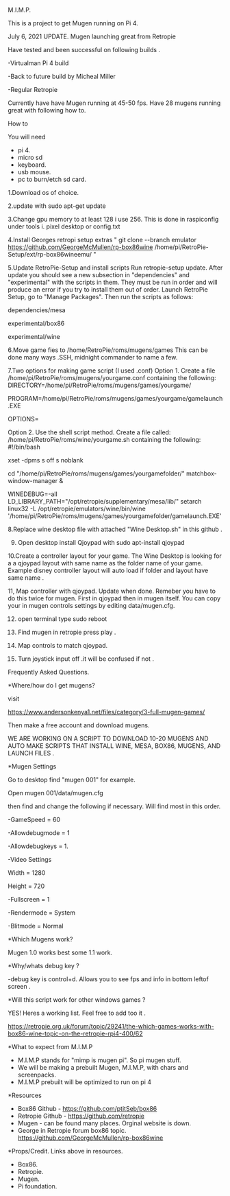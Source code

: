 M.I.M.P.

This is a project to get Mugen running on Pi 4.

July 6, 2021 UPDATE.
Mugen launching great from Retropie 

Have tested and been successful on following builds .

-Virtualman Pi 4 build 

-Back to future build by Micheal Miller 

-Regular Retropie 

Currently have have Mugen running at 45-50 fps. 
Have 28 mugens running great with following how to.

How to 

You will need 
- pi 4.
- micro sd 
- keyboard.
- usb mouse.
- pc to burn/etch sd card. 


1.Download os of choice.

2.update with
sudo apt-get update

3.Change gpu memory to at least 128 i use 256. This is done in raspiconfig under tools i. pixel desktop or config.txt

4.Install Georges retropi setup extras
" git clone --branch emulator https://github.com/GeorgeMcMullen/rp-box86wine /home/pi/RetroPie-Setup/ext/rp-box86wineemu/ "

5.Update RetroPie-Setup and install scripts 
Run retropie-setup update. 
After update you should see a new subsection in "dependencies" and "experimental" with the scripts in them. 
They must be run in order and will produce an error if you try to install them out of order. 
Launch RetroPie Setup, go to "Manage Packages".
Then run the scripts as follows:

dependencies/mesa

experimental/box86

experimental/wine

6.Move game fies to /home/RetroPie/roms/mugens/games
This can be done many ways .SSH, midnight commander to name a few.

7.Two options for making game script (I used .conf)
Option 1.
Create a file /home/pi/RetroPie/roms/mugens/yourgame.conf containing the following:
DIRECTORY=/home/pi/RetroPie/roms/mugens/games/yourgame/

PROGRAM=/home/pi/RetroPie/roms/mugens/games/yourgame/gamelaunch.EXE

OPTIONS=

Option 2.
Use the shell script method. Create a file called: /home/pi/RetroPie/roms/wine/yourgame.sh containing the following:
#!/bin/bash

xset -dpms s off s noblank

cd "/home/pi/RetroPie/roms/mugens/games/yourgamefolder/"
matchbox-window-manager &

WINEDEBUG=-all LD_LIBRARY_PATH="/opt/retropie/supplementary/mesa/lib/" setarch linux32 -L /opt/retropie/emulators/wine/bin/wine '/home/pi/RetroPie/roms/mugens/games/yourgamefolder/gamelaunch.EXE'


8.Replace wine desktop file with attached "Wine Desktop.sh" in this github . 

9. Open desktop install Qjoypad with sudo apt-install qjoypad 

10.Create a controller layout for your game. 
The Wine Desktop is looking for a a qjoypad layout with same name as the folder name of your game. Example disney controller layout will auto load if folder and layout have same name .  

11, Map controller with qjoypad. Update when done.
Remeber you have to do this twice for mugen. First in qjoypad then in mugen itself. You can copy your in mugen controls settings by editing data/mugen.cfg.

12. open terminal type  sudo reboot 

13. Find mugen in retropie press play .

14. Map controls to match qjoypad.

15. Turn joystick input off .it will be confused if not .



Frequently Asked Questions.


*Where/how do I get mugens?

visit 

https://www.andersonkenya1.net/files/category/3-full-mugen-games/

Then make a free account and download mugens. 

WE ARE WORKING ON A SCRIPT TO DOWNLOAD 10-20 MUGENS AND AUTO MAKE SCRIPTS THAT INSTALL WINE, MESA, BOX86, MUGENS, AND LAUNCH FILES .


*Mugen Settings 

Go to desktop find "mugen 001" for example.

Open mugen 001/data/mugen.cfg 

then find and change the following if necessary. Will find most in this order.

-GameSpeed = 60 

-Allowdebugmode = 1

-Allowdebugkeys = 1.    

-Video Settings

Width = 1280

Height = 720

-Fullscreen = 1

-Rendermode = System

-Blitmode = Normal 


*Which Mugens work? 

Mugen 1.0 works best some 1.1 work.


*Why/whats debug key ?

-debug key is control+d. Allows you to see fps and info in bottom leftof screen .


*Will this script work for other windows games ?

YES! Heres a working list. Feel free to add too it .

https://retropie.org.uk/forum/topic/29241/the-which-games-works-with-box86-wine-topic-on-the-retropie-rpi4-400/62



*What to expect from M.I.M.P
- M.I.M.P stands for "mimp is mugen pi". So pi mugen stuff.
- We will be making a prebuilt Mugen, M.I.M.P, with chars and screenpacks.
- M.I.M.P prebuilt will be optimized to run on pi 4

*Resources
- Box86 Github - https://github.com/ptitSeb/box86
- Retropie Github - https://github.com/retropie
- Mugen - can be found many places. Orginal website is down.
- George in Retropie forum box86 topic. https://github.com/GeorgeMcMullen/rp-box86wine



*Props/Credit. Links above in resources. 
- Box86.       
- Retropie.   
- Mugen.    
- Pi foundation.

